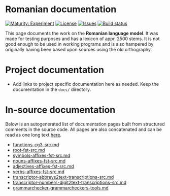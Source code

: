 # Romanian documentation

[![Maturity: Experiment](https://img.shields.io/badge/Maturity-Experiment-black.svg)](https://giellalt.github.io/MaturityClassification.html)
[![License](https://img.shields.io/github/license/giellalt/lang-ron)](https://raw.githubusercontent.com/giellalt/lang-ron/main/LICENSE)
[![Issues](https://img.shields.io/github/issues/giellalt/lang-ron)](https://github.com/giellalt/lang-ron/issues)
[![Build status](https://github.com/giellalt/lang-ron/workflows/Speller%20CI+CD/badge.svg)](https://github.com/giellalt/lang-ron/actions)

This page documents the work on the **Romanian language model**. 
It was made for testing purposes and has a lexicon of
appr. 2500 stems. It is not good enough to
be used in working programs and is also hampered by originally
having been based upon sources using the old orthography.

# Project documentation

* Add links to project specific documentation here as needed. Keep the documentation in the `docs/` directory.

# In-source documentation

Below is an autogenerated list of documentation pages built from structured comments in the source code. All pages are also concatenated and can be read as one long text [here](ron.md).
* [functions-cg3-src.md](functions-cg3-src.md)
* [root-fst-src.md](root-fst-src.md)
* [symbols-affixes-fst-src.md](symbols-affixes-fst-src.md)
* [nouns-affixes-fst-src.md](nouns-affixes-fst-src.md)
* [adjectives-affixes-fst-src.md](adjectives-affixes-fst-src.md)
* [verbs-affixes-fst-src.md](verbs-affixes-fst-src.md)
* [transcriptor-abbrevs2text-transcriptions-src.md](transcriptor-abbrevs2text-transcriptions-src.md)
* [transcriptor-numbers-digit2text-transcriptions-src.md](transcriptor-numbers-digit2text-transcriptions-src.md)
* [grammarchecker-grammarcheckers-tools.md](grammarchecker-grammarcheckers-tools.md)
